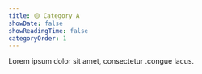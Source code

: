 ```yaml
---
title: 🟡 Category A
showDate: false
showReadingTime: false
categoryOrder: 1
---
```


Lorem ipsum dolor sit amet, consectetur .congue lacus.